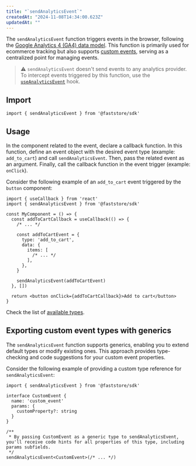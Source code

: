 ```yaml
---
title: "`sendAnalyticsEvent`"
createdAt: "2024-11-08T14:34:00.623Z"
updatedAt: ""
---
```


The `sendAnalyticsEvent` function triggers events in the browser, following the [Google Analytics 4 (GA4) data model](https://developers.google.com/analytics/devguides/collection/ga4/reference/events). This function is primarily used for ecommerce tracking but also supports [custom events](/LINK), serving as a centralized point for managing events.

> ⚠️ `sendAnalyticsEvent` doesn't send events to any analytics provider. To intercept events triggered by this function, use the [`useAnalyticsEvent`](/LINK) hook.

## Import

```tsx
import { sendAnalyticsEvent } from '@faststore/sdk'
```

## Usage

In the component related to the event, declare a callback function. In this function, define an event object with the desired event type (example: `add_to_cart`) and call `sendAnalyticsEvent`. Then, pass the related event as an argument. Finally, call the callback function in the event trigger (example: `onClick`).

Consider the following example of an `add_to_cart` event triggered by the `button` component:

```tsx
import { useCallback } from 'react'
import { sendAnalyticsEvent } from '@faststore/sdk'

const MyComponent = () => {
  const addToCartCallback = useCallback(() => {
    /* ... */

    const addToCartEvent = {
      type: 'add_to_cart',
      data: {
        items: [
          /* ... */
        ],
      },
    }

    sendAnalyticsEvent(addToCartEvent)
  }, [])

  return <button onClick={addToCartCallback}>Add to cart</button>
}
```

Check the list of [available types](/LINK).

## Exporting custom event types with generics

The `sendAnalyticsEvent` function supports generics, enabling you to extend default types or modify existing ones. This approach provides type-checking and code suggestions for your custom event properties.

Consider the following example of providing a custom type reference for `sendAnalyticsEvent`:

```tsx
import { sendAnalyticsEvent } from '@faststore/sdk'

interface CustomEvent {
  name: 'custom_event'
  params: {
    customProperty?: string
  }
}

/**
 * By passing CustomEvent as a generic type to sendAnalyticsEvent, you'll receive code hints for all properties of this type, including params subfields.
 */
sendAnalyticsEvent<CustomEvent>(/* ... */)
```
